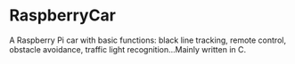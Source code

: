 # RaspberryCar
A Raspberry Pi car with basic functions: black line tracking, remote control, obstacle avoidance, traffic light recognition...Mainly written in C.
